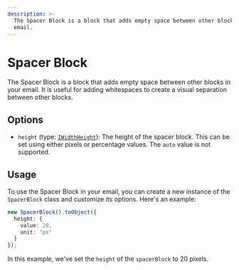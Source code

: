 ```yaml
---
description: >-
  The Spacer Block is a block that adds empty space between other blocks in your
  email.
---
```


# Spacer Block

The Spacer Block is a block that adds empty space between other blocks in your email. It is useful for adding whitespaces to create a visual separation between other blocks.

## Options

* `height` (type: [`IWidthHeight`](../../interfaces.md#iwidthheight)): The height of the spacer block. This can be set using either pixels or percentage values. The `auto` value is not supported.

## Usage

To use the Spacer Block in your email, you can create a new instance of the `SpacerBlock` class and customize its options. Here's an example:

```typescript
new SpacerBlock().toObject({
  height: {
    value: 20,
    unit: "px"
  }
});
```

In this example, we've set the `height` of the `spacerBlock` to 20 pixels.
